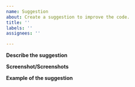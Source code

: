 ```yaml
---
name: Suggestion
about: Create a suggestion to improve the code.
title: ''
labels: ''
assignees: ''

---
```


**Describe the suggestion**

**Screenshot/Screenshots**

**Example of the suggestion**
